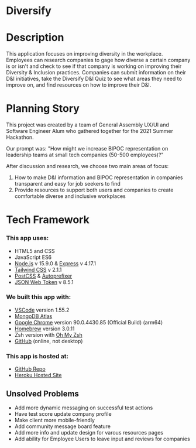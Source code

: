 # Diversify

# Description
This application focuses on improving diversity in the workplace. Employees can research companies to gage how diverse a certain company is or isn't and check to see if that company is working on improving their Diversity & Inclusion practices. Companies can submit information on their D&I initiatives, take the Diversify D&I Quiz to see what areas they need to improve on, and find resources on how to improve their D&I.

# Planning Story
This project was created by a team of General Assembly UX/UI and Software Engineer Alum who gathered together for the 2021 Summer Hackathon.

Our prompt was: "How might we increase BIPOC representation on leadership teams at small tech companies (50-500 employees)?"

After discussion and research, we choose two main areas of focus:
1. How to make D&I information and BIPOC representation in companies transparent and easy for job seekers to find
2. Provide resources to support both users and companies to create comfortable diverse and inclusive workplaces

# Tech Framework

### This app uses:
* HTML5 and CSS
* JavaScript ES6
* [Node.js](https://nodejs.org/en/) v 15.9.0 & [Express](https://expressjs.com/) v 4.17.1
* [Tailwind CSS](https://tailwindcss.com/) v 2.1.1
* [PostCSS](https://www.npmjs.com/package/postcss) & [Autoprefixer](https://www.npmjs.com/package/autoprefixer)
* [JSON Web Token](https://www.npmjs.com/package/jsonwebtoken) v 8.5.1

### We built this app with:
* [VSCode](https://code.visualstudio.com/) version 1.55.2
* [MongoDB Atlas](https://www.mongodb.com/cloud/atlas)
* [Google Chrome](https://www.google.com/chrome/) version 90.0.4430.85 (Official Build) (arm64)
* [Homebrew](https://brew.sh/) version 3.0.11
* Zsh version with [Oh My Zsh](https://ohmyz.sh/)
* [GitHub](https://github.com/) (online, not desktop)

### This app is hosted at:
* [GitHub Repo](https://github.com/Silver-Squad/BIPOC)
* [Heroku Hosted Site](https://diversify-ss.herokuapp.com/)

## Unsolved Problems
- Add more dynamic messaging on successful test actions
- Have test score update company profile
- Make client more mobile-friendly
- Add community message board feature
- Add more info and update design for varous resources pages
- Add ability for Employee Users to leave input and reviews for companies
